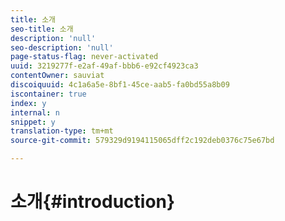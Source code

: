 ```yaml
---
title: 소개
seo-title: 소개
description: 'null'
seo-description: 'null'
page-status-flag: never-activated
uuid: 3219277f-e2af-49af-bbb6-e92cf4923ca3
contentOwner: sauviat
discoiquuid: 4c1a6a5e-8bf1-45ce-aab5-fa0bd55a8b09
iscontainer: true
index: y
internal: n
snippet: y
translation-type: tm+mt
source-git-commit: 579329d9194115065dff2c192deb0376c75e67bd

---
```



# 소개{#introduction}

